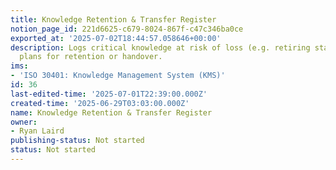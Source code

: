 ```yaml
---
title: Knowledge Retention & Transfer Register
notion_page_id: 221d6625-c679-8024-867f-c47c346ba0ce
exported_at: '2025-07-02T18:44:57.058646+00:00'
description: Logs critical knowledge at risk of loss (e.g. retiring staff, IP), with
  plans for retention or handover.
ims:
- 'ISO 30401: Knowledge Management System (KMS)'
id: 36
last-edited-time: '2025-07-01T22:39:00.000Z'
created-time: '2025-06-29T03:03:00.000Z'
name: Knowledge Retention & Transfer Register
owner:
- Ryan Laird
publishing-status: Not started
status: Not started
---
```



